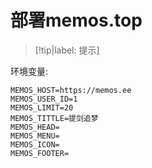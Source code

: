 # 部署memos.top

>[!tip|label: 提示]

环境变量:

```
MEMOS_HOST=https://memos.ee
MEMOS_USER_ID=1
MEMOS_LIMIT=20
MEMOS_TITTLE=提剑追梦
MEMOS_HEAD=
MEMOS_MENU=
MEMOS_ICON=
MEMOS_FOOTER=
```